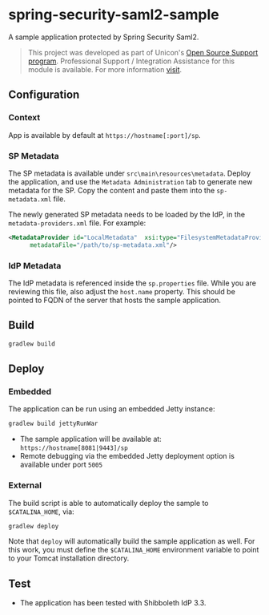 # spring-security-saml2-sample

A sample application protected by Spring Security Saml2.

> This project was developed as part of Unicon's [Open Source Support program](https://unicon.net/opensource).
Professional Support / Integration Assistance for this module is available. For more information [visit](https://unicon.net/opensource/cas).


## Configuration

### Context

App is available by default at `https://hostname[:port]/sp`.

### SP Metadata

The SP metadata is available under `src\main\resources\metadata`. Deploy the application, and
use the `Metadata Administration` tab to generate new metadata for the SP. Copy the content
and paste them into the `sp-metadata.xml` file.

The newly generated SP metadata needs to be loaded by the IdP, in the `metadata-providers.xml` file.
For example:

```xml
<MetadataProvider id="LocalMetadata"  xsi:type="FilesystemMetadataProvider" 
      metadataFile="/path/to/sp-metadata.xml"/>
```

### IdP Metadata

The IdP metadata is referenced inside the `sp.properties` file. While you are reviewing this file,
also adjust the `host.name` property. This should be pointed to FQDN of the server that hosts the sample
application.

## Build

```bash
gradlew build
```

## Deploy


### Embedded

The application can be run using an embedded Jetty instance:

```bash
gradlew build jettyRunWar
```

- The sample application will be available at: `https://hostname[8081|9443]/sp`
- Remote debugging via the embedded Jetty deployment option is available under port `5005`

### External

The build script is able to automatically deploy the sample to `$CATALINA_HOME`, via:

```bash
gradlew deploy
```

Note that `deploy` will automatically build the sample application as well. 
For this work, you must define the `$CATALINA_HOME` environment variable to point to your
Tomcat installation directory. 

## Test

- The application has been tested with Shibboleth IdP 3.3.

